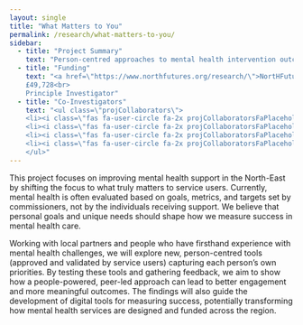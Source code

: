 ```yaml
---
layout: single
title: "What Matters to You"
permalink: /research/what-matters-to-you/
sidebar:
  - title: "Project Summary"
    text: "Person-centred approaches to mental health intervention outcomes."
  - title: "Funding"
    text: "<a href=\"https://www.northfutures.org/research/\">NortHFutures Hub</a> (EPSRC)<br>
    £49,728<br>
    Principle Investigator"
  - title: "Co-Investigators"
    text: "<ul class=\"projCollaborators\">
    <li><i class=\"fas fa-user-circle fa-2x projCollaboratorsFaPlaceholder\" aria-hidden=\"true\"></i><div class=\"projCollaboratorsDescription\">Andy Cox<br><i>Director, Signal</i></div></li>
    <li><i class=\"fas fa-user-circle fa-2x projCollaboratorsFaPlaceholder\" aria-hidden=\"true\"></i><div class=\"projCollaboratorsDescription\">Carol Egdell<br><i>Business Development Manager, Tyne Housing Association</i></div></li>
    <li><i class=\"fas fa-user-circle fa-2x projCollaboratorsFaPlaceholder\" aria-hidden=\"true\"></i><div class=\"projCollaboratorsDescription\">Robyn Holmes<br><i>CEO, Age UK County Durham</i></div></li>
    <li><i class=\"fas fa-user-circle fa-2x projCollaboratorsFaPlaceholder\" aria-hidden=\"true\"></i><div class=\"projCollaboratorsDescription\">Toby Sweet<br><i>Chief Executive, Sunderland Counselling Service</i></div></li>
    </ul>"
---
```


<!-- markdownlint-disable MD033 -->
<!-- markdownlint-disable MD051 -->

This project focuses on improving mental health support in the North-East by shifting the focus to what truly matters to service users. Currently, mental health is often evaluated based on goals, metrics, and targets set by commissioners, not by the individuals receiving support. We believe that personal goals and unique needs should shape how we measure success in mental health care.

Working with local partners and people who have firsthand experience with mental health challenges, we will explore new, person-centred tools (approved and validated by service users) capturing each person’s own priorities. By testing these tools and gathering feedback, we aim to show how a people-powered, peer-led approach can lead to better engagement and more meaningful outcomes. The findings will also guide the development of digital tools for measuring success, potentially transforming how mental health services are designed and funded across the region.
